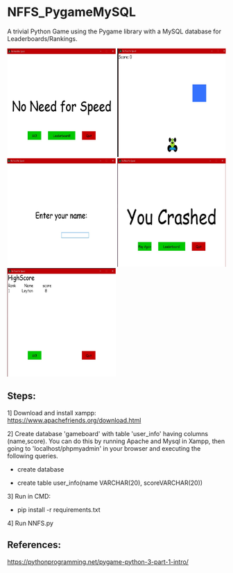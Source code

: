 # NFFS_PygameMySQL
A trivial Python Game using the Pygame library with a MySQL database for Leaderboards/Rankings.

<img src=Images/1.jpeg width=250 height=250> <img src=Images/2.jpeg width=250 height=250> <img src=Images/3.jpeg width=250 height=250> <img src=Images/4.jpeg width=250 height=250> <img src=Images/5.jpeg width=250 height=250>

## Steps:

1] Download and install xampp: https://www.apachefriends.org/download.html

2] Create database 'gameboard' with table 'user_info' having columns (name,score). You can do this by running Apache and Mysql in Xampp, then  going to 'localhost/phpmyadmin' in your browser and executing the following queries.
  
  * create database
  
  * create table user_info(name VARCHAR(20), scoreVARCHAR(20))
  
3] Run in CMD:

 * pip install -r requirements.txt 

4] Run NNFS.py

## References:
https://pythonprogramming.net/pygame-python-3-part-1-intro/
